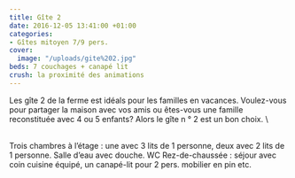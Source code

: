 ```yaml
---
title: Gîte 2
date: 2016-12-05 13:41:00 +01:00
categories:
- Gîtes mitoyen 7/9 pers.
cover:
  image: "/uploads/gite%202.jpg"
beds: 7 couchages + canapé lit
crush: la proximité des animations
---
```


Les gîte 2 de la ferme est idéals pour les familles en vacances. Voulez-vous pour partager la maison avec vos amis ou êtes-vous une famille reconstituée avec 4 ou 5 enfants? Alors le gîte n ° 2 est un bon choix.
\

\
Trois chambres à l’étage : une avec 3 lits de 1 personne, deux avec 2 lits de 1 personne. Salle d’eau avec douche. WC Rez-de-chaussée : séjour avec coin cuisine équipé, un canapé-lit pour 2 pers. mobilier en pin etc.